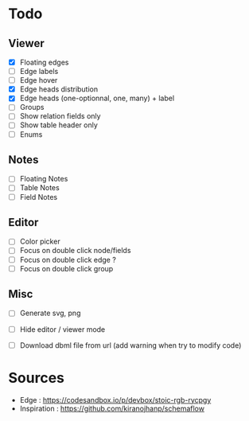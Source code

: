 # Todo

## Viewer
- [x] Floating edges 
- [ ] Edge labels
- [ ] Edge hover
- [x] Edge heads distribution
- [x] Edge heads (one-optionnal, one, many) + label
- [ ] Groups 
- [ ] Show relation fields only
- [ ] Show table header only
- [ ] Enums 

## Notes 
- [ ] Floating Notes 
- [ ] Table Notes
- [ ] Field Notes

## Editor 
- [ ] Color picker
- [ ] Focus on double click node/fields
- [ ] Focus on double click edge ?
- [ ] Focus on double click group

## Misc
- [ ] Generate svg, png
- [ ] Hide editor / viewer mode
- [ ] Download dbml file from url (add warning when try to modify code)


# Sources 

- Edge : https://codesandbox.io/p/devbox/stoic-rgb-rycpgy
- Inspiration : https://github.com/kiranojhanp/schemaflow